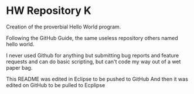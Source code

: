 # HW Repository K
Creation of the proverbial Hello World program.

Following the GitHub Guide, the same useless repository others named hello world.

I never used Github for anything but submitting bug reports and feature requests and can do basic scripting, but can't code my way out of a wet paper bag.

This README was edited in Eclipse to be pushed to GitHub
And then it was edited on GitHub to be pulled to Ecplipse
